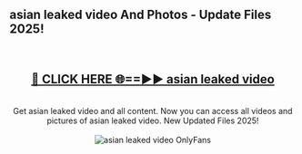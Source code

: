 <h2>asian leaked video And Photos - Update Files 2025!</h2>
<br>
<div align="center">
<h2><a href="https://linkcuts.com/hfmhzwbr" rel="nofollow">🔴 CLICK HERE 🌐==►► asian leaked video</a></h2>
<br>
Get asian leaked video and all content. Now you can access all videos and pictures of asian leaked video. New Updated Files 2025!
<br>
<br>
<a href="https://linkcuts.com/hfmhzwbr" rel="nofollow" data-target="animated-image.originalLink"><img src="https://i.ibb.co.com/WyWwxjT/player-gif2.gif" alt="asian leaked video OnlyFans" style="max-width: 100%; display: inline-block;" data-target="animated-image.originalImage"></a>
</div>
<br>